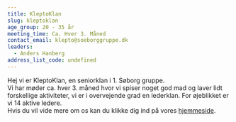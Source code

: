 ```yaml
---
title: KleptoKlan
slug: kleptoklan
age_group: 20 - 35 år
meeting_time: Ca. Hver 3. Måned
contact_email: klepto@soeborggruppe.dk
leaders:
  - Anders Hanberg
address_list_code: undefined
---
```

Hej vi er KleptoKlan, en&nbsp;seniorklan i 1. Søborg gruppe.<br />Vi har møder ca. hver 3. måned hvor vi spiser noget god mad og laver lidt forskellige aktiviteter, vi er i overvejende grad en lederklan.&nbsp;For øjeblikket er vi 14 aktive ledere.<br />Hvis du vil vide mere om os kan du klikke dig ind på vores&nbsp;[hjemmeside](http://www.kleptoklan.dk/).